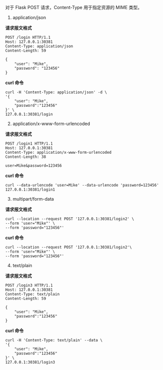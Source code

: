 对于 Flask POST 请求，Content-Type 用于指定资源的 MIME 类型。

1. application/json

**请求报文格式**

```
POST /login HTTP/1.1
Host: 127.0.0.1:30381
Content-Type: application/json
Content-Length: 59

{
    "user": "Mike",
    "password": "123456"
}
```

**curl 命令**

```shell
curl -H 'Content-Type: application/json' -d \
'{
    "user": "Mike",
    "password":"123456"
}' \
127.0.0.1:30381/login
```

2. application/x-www-form-urlencoded

**请求报文格式**

```
POST /login1 HTTP/1.1
Host: 127.0.0.1:30381
Content-Type: application/x-www-form-urlencoded
Content-Length: 38

user=Mike&password=123456
```

**curl 命令**

```shell
curl --data-urlencode 'user=Mike' --data-urlencode 'password=123456' 127.0.0.1:30381/login1
```

3. multipart/form-data

**请求报文格式**

```
curl --location --request POST '127.0.0.1:30381/login2' \
--form 'user="Mike"' \
--form 'password="123456"'
```

**curl 命令**

```shell
curl --location --request POST '127.0.0.1:30381/login2'\
--form 'user="Mike"' \
--form 'password="123456"'
```

4. text/plain

**请求报文格式**

```
POST /login3 HTTP/1.1
Host: 127.0.0.1:30381
Content-Type: text/plain
Content-Length: 59

{
    "user": "Mike",
    "password":"123456"
}
```

**curl 命令**

```shell
curl -H 'Content-Type: text/plain' --data \
'{
    "user": "Mike",
    "password":"123456"
}' \
127.0.0.1:30381/login3
```